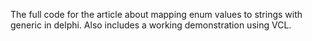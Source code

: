 The full code for the article about mapping enum values to strings with generic in delphi. Also includes a working demonstration using VCL.
